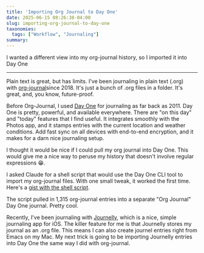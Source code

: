 ```yaml
---
title: 'Importing Org Journal to Day One'
date: 2025-06-15 08:26:38-04:00
slug: importing-org-journal-to-day-one
taxonomies:
  tags: ["Workflow", "Journaling"]
summary: 
---
```


I wanted a different view into my org-journal history, so I imported it into Day One

* * *

Plain text is great, but has limits. I've been journaling in plain text (.org) with [org-journal](https://github.com/bastibe/org-journal)since 2018. It's just a bunch of .org files in a folder. It's great, and, you know, future-proof.

Before Org-Journal, I used [Day One](http://dayoneapp.com/) for journaling as far back as 2011. Day One is pretty, powerful, and available everywhere. There are "on this day" and "today" features that I find useful. It integrates smoothly with the Photos app, and it stamps entries with the current location and weather conditions. Add fast sync on all devices with end-to-end encryption, and it makes for a darn nice journaling setup.

I thought it would be nice if I could pull my org journal into Day One. This would give me a nice way to peruse my history that doesn't involve regular expressions 😁.

I asked Claude for a shell script that would use the Day One CLI tool to import my org-journal files. With one small tweak, it worked the first time. Here's a [gist with the shell script](https://gist.github.com/jackbaty/55738c9a9209c90705346fdeaf5062cc).

The script pulled in 1,315 org-journal entries into a separate "Org Journal" Day One journal. Pretty cool.

Recently, I've been journaling with [Journelly](https://xenodium.com/journelly-for-ios), which is a nice, simple journaling app for iOS. The killer feature for me is that Journelly stores my journal as an .org file. This means I can also create journel entries right from Emacs on my Mac. My next trick is going to be importing Journelly entries into Day One the same way I did with org-journal.
